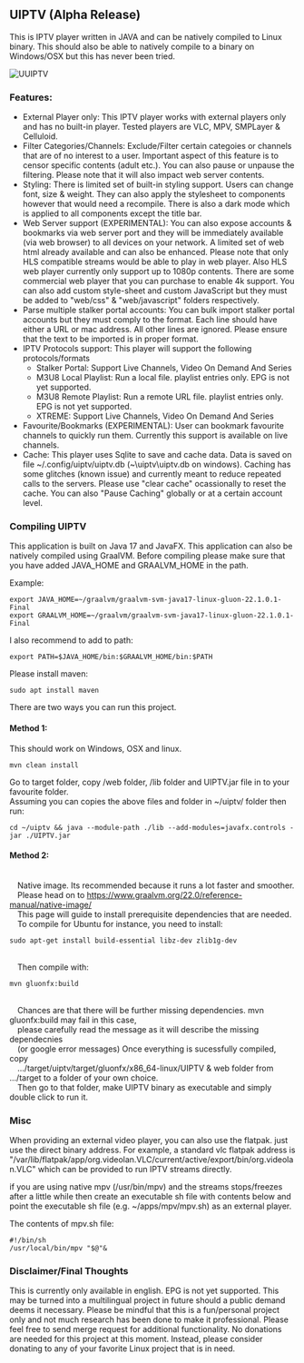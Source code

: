 ## UIPTV (Alpha Release)
This is IPTV player written in JAVA and can be natively compiled to Linux binary. 
This should also be able to natively compile to a binary on Windows/OSX but this has never been tried.

![UUIPTV](https://github.com/xixogo5105/uiptv/assets/161976171/ca298e57-034e-486f-ba2d-d0f795389da3)

### Features:
- External Player only: This IPTV player works with external players only and has no built-in player. Tested players are VLC, MPV, SMPLayer & Celluloid.
- Filter Categories/Channels: Exclude/Filter certain categoies or channels that are of no interest to a user. Important aspect of this feature is to censor specific contents (adult etc.). You can also pause or unpause the filtering. Please note that it will also impact web server contents.
- Styling: There is limited set of built-in styling support. Users can change font, size & weight. They can also apply the stylesheet to components however that would need a recompile. There is also a dark mode which is applied to all components except the title bar.
- Web Server support (EXPERIMENTAL): You can also expose accounts & bookmarks via web server port and they will be immediately available (via web browser) to all devices on your network. A limited set of web html already available and can also be enhanced. Please note that only HLS compatible streams would be able to play in web player. Also HLS web player currently only support up to 1080p contents. There are some commercial web player that you can purchase to enable 4k support. You can also add custom style-sheet and custom JavaScript but they must be added to "web/css" & "web/javascript" folders respectively.
- Parse multiple stalker portal accounts: You can bulk import stalker portal accounts but they must comply to the format. Each line should have either a URL or mac address. All other lines are ignored. Please ensure that the text to be imported is in proper format.
- IPTV Protocols support: This player will support the following protocols/formats     
  - Stalker Portal: Support Live Channels, Video On Demand And Series     
  - M3U8 Local Playlist: Run a local file. playlist entries only.  EPG is not yet supported.     
  - M3U8 Remote Playlist: Run a remote URL file. playlist entries only.  EPG is not yet supported.   
  - XTREME: Support Live Channels, Video On Demand And Series
 - Favourite/Bookmarks (EXPERIMENTAL): User can bookmark favourite channels to quickly run them. Currently this support is available on live channels.
- Cache: This player uses Sqlite to save and cache data. Data is saved on file \~/.config/uiptv/uiptv.db (\~\uiptv\uiptv.db on windows). Caching has some glitches (known issue) and currently meant to reduce repeated calls to the servers. Please use "clear cache" ocassionally to reset the cache. You can also "Pause Caching" globally or at a certain account level.

### Compiling UIPTV
This application is built on Java 17 and JavaFX. This application can also be natively compiled using GraalVM.
Before compiling please make sure that you have added JAVA_HOME and GRAALVM_HOME in the path.

Example:

    export JAVA_HOME=~/graalvm/graalvm-svm-java17-linux-gluon-22.1.0.1-Final
    export GRAALVM_HOME=~/graalvm/graalvm-svm-java17-linux-gluon-22.1.0.1-Final

I also recommend to add to path:

    export PATH=$JAVA_HOME/bin:$GRAALVM_HOME/bin:$PATH

Please install maven:

    sudo apt install maven

There are two ways you can run this project.

#### Method 1:
This should work on Windows, OSX and linux.

    mvn clean install 
    
Go to target folder, copy /web folder, /lib folder and UIPTV.jar file in to your favourite folder.
<br />Assuming you can copies the above files and folder in ~/uiptv/ folder then run:

    cd ~/uiptv && java --module-path ./lib --add-modules=javafx.controls -jar ./UIPTV.jar

#### Method 2:

<br />&emsp;Native image. Its recommended because it runs a lot faster and smoother. 
<br />&emsp;Please head on to https://www.graalvm.org/22.0/reference-manual/native-image/
<br />&emsp;This page will guide to install prerequisite dependencies that are needed. 
<br />&emsp;To compile for Ubuntu for instance, you need to install:

    sudo apt-get install build-essential libz-dev zlib1g-dev
<br />&emsp;Then compile with:

    mvn gluonfx:build
    
<br />&emsp;Chances are that there will be further missing dependencies. mvn gluonfx:build may fail in this case, 
<br />&emsp;please carefully read the message as it will describe the missing dependecnies 
<br />&emsp;(or google error messages) Once everything is sucessfully compiled, copy 
<br />&emsp;.../target/uiptv/target/gluonfx/x86_64-linux/UIPTV & web folder from .../target to a folder of your own choice. 
<br />&emsp;Then go to that folder, make UIPTV binary as executable and simply double click to run it.

### Misc

<p>When providing an external video player, you can also use the flatpak. just use the direct binary address.
For example, a standard vlc flatpak address is "/var/lib/flatpak/app/org.videolan.VLC/current/active/export/bin/org.videolan.VLC" which can be provided to run IPTV streams directly.
</p><p>
if you are using native mpv (/usr/bin/mpv) and the streams stops/freezes after a little while then
create an executable sh file with contents below and point the executable sh file  (e.g. ~/apps/mpv/mpv.sh) as an external player.
</p><p>
The contents of mpv.sh file:
    
    #!/bin/sh
    /usr/local/bin/mpv "$@"&

### Disclaimer/Final Thoughts
<p>This is currently only available in english. EPG is not yet supported. This may be turned into a multilingual project in future should a public demand deems it necessary.
Please be mindful that this is a fun/personal project only and not much research has been done to make it professional.
Please feel free to send merge request for additional functionality.
No donations are needed for this project at this moment. Instead, please consider donating to any of your favorite Linux project that is in need.
</p>
